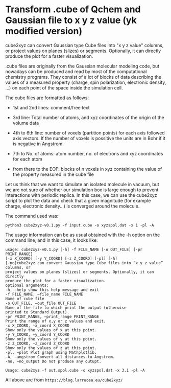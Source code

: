 Transform .cube of Qchem and Gaussian file to x y z value (yk modified version)
==========================

cube2xyz can convert Gaussian type Cube files into "x y z value" columns, or project values on planes (slizes) or segments. Optionally, it can directly produce the plot for a faster visualization.

.cube files are originally from the Gaussian molecular modeling code, but nowadays can be produced and read by most of the computational chemistry programs. They consist of a lot of blocks of data describing the values of a measured property (charge, spin polarization, electronic density, …) on each point of the space inside the simulation cell.

The cube files are formatted as follows:

- 1st and 2nd lines: comment/free text

- 3rd line: Total number of atoms, and xyz coordinates of the origin of the volume data

- 4th to 6th line: number of voxels (partition points) for each axis followed axis vectors. If the number of voxels is possitive the units are in Bohr if it is negative in Angstrom.

- 7th to No. of atoms: atom number, no. of electrons and xyz coordinates for each atom

- from there to the EOF: blocks of n voxels in xyz containing the value of the property measured in the cube file


Let us think that we want to simulate an isolated molecule in vacuum, but we are not sure of whether our simulation box is large enough to prevent interactions with periodic replica. In this case, we can use the cube2xyz script to plot the data and check that a given magnitude (for example charge, electronic density…) is converged around the molecule.

The command used was:

```python3 cube2xyz-v0.1.py -f input.cube -o xyzspol.dat -x 1 -pl -A```

The usage information can be as usual obtained with the -h option on the command line, and in this case, it looks like:


```
usage: cube2xyz-v0.1.py [-h] -f FILE_NAME [-o OUT_FILE] [-pr PRINT_RANGE]
[-x X_COORD] [-y Y_COORD] [-z Z_COORD] [-pl] [-A]
[-no]cube2xyz can convert Gaussian type Cube files into “x y z value” columns, or
project values on planes (slizes) or segments. Optionally, it can directly
produce the plot for a faster visualization.
optional arguments:
-h, –help show this help message and exit
-f FILE_NAME, –file_name FILE_NAME
Name of cube file
-o OUT_FILE, –out_file OUT_FILE
Name of the file to which print the output (otherwise
printed to Standard Output).
-pr PRINT_RANGE, –print_range PRINT_RANGE
Print the range of x,y or z values and exit.
-x X_COORD, –x_coord X_COORD
Show only the values of x at this point.
-y Y_COORD, –y_coord Y_COORD
Show only the values of y at this point.
-z Z_COORD, –z_coord Z_COORD
Show only the values of z at this point.
-pl, –plot Plot graph using Mathplotlib.
-A, –angstrom Convert all distances to Angstrom.
-no, –no_output Do not produce any outupt.

Usage: cube2xyz -f out.spol.cube -o xyzspol.dat -x 3.1 -pl -A
```


All above are from
```https://blog.larrucea.eu/cube2xyz/```